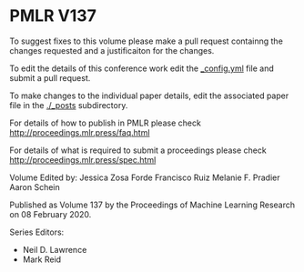 # PMLR V137

To suggest fixes to this volume please make a pull request containng the changes requested and a justificaiton for the changes.

To edit the details of this conference work edit the [_config.yml](./_config.yml) file and submit a pull request.

To make changes to the individual paper details, edit the associated paper file in the [./_posts](./_posts) subdirectory.

For details of how to publish in PMLR please check http://proceedings.mlr.press/faq.html

For details of what is required to submit a proceedings please check http://proceedings.mlr.press/spec.html

Volume Edited by:
  Jessica Zosa Forde
  Francisco Ruiz
  Melanie F. Pradier
  Aaron Schein

Published as Volume 137 by the Proceedings of Machine Learning Research on 08 February 2020.

Series Editors:
  * Neil D. Lawrence
  * Mark Reid
